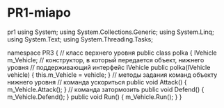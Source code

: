 # PR1-miapo
pr1
using System;
using System.Collections.Generic;
using System.Linq;
using System.Text;
using System.Threading.Tasks;

namespace PR3
{
    // класс верхнего уровня
    public class polka
    {
        IVehicle m_Vehicle;
        // конструктор, в который передается объект, нижнего уровня
        // поддерживающий интерфейс IVehicle
        public polka(IVehicle vehicle)
        {
            this.m_Vehicle = vehicle;
        }
        // методы задания команд объекту нижнего уровня
        // команда ускориться
        public void Attack()
        {
            m_Vehicle.Attack();
        }
        // команда затормозить
        public void Defend()
        {
            m_Vehicle.Defend();
        }
        public void Run()
        {
            m_Vehicle.Run();
        }
    }

